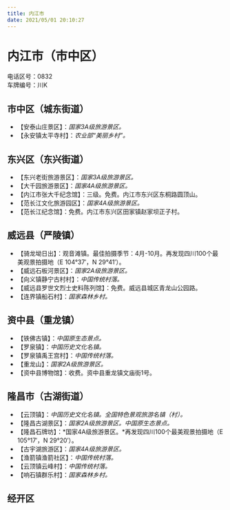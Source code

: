 ```yaml
---
title: 内江市  
date: 2021/05/01 20:10:27  
---
```

  
# 内江市（市中区）  
电话区号：0832  
车牌编号：川K  

## 市中区（城东街道）  
* 【安泰山庄景区】：*国家3A级旅游景区。*  
* 【永安镇太平寺村】：*农业部“美丽乡村”。*  

## 东兴区（东兴街道）  
* 【东兴老街旅游景区】：*国家3A级旅游景区。*  
* 【大千园旅游景区】：*国家4A级旅游景区。*  
* 【内江市张大千纪念馆】：三级。免费。内江市东兴区东桐路圆顶山。  
* 【范长江文化旅游园区】：*国家4A级旅游景区。*  
* 【范长江纪念馆】：免费。内江市东兴区田家镇赵家坝正子村。  

## 威远县（严陵镇）  
* 【骑龙坳日出】：观音滩镇。最佳拍摄季节：4月-10月。再发现四川100个最美观景拍摄地（E 104°37′，N 29°41′）。  
* 【威远石板河景区】：*国家2A级旅游景区。*  
* 【向义镇静宁古村村】：*中国传统村落。*  
* 【威远县罗世文烈士史料陈列馆】：免费。威远县城区青龙山公园路。  
* 【连界镇船石村】：*国家森林乡村。*  

## 资中县（重龙镇）  
* 【铁佛古镇】：*中国原生态景点。*  
* 【罗泉镇】：*中国历史文化名镇。*  
* 【罗泉镇禹王宫村】：*中国传统村落。*  
* 【重龙山】：*国家2A级旅游景区。*  
* 【资中县博物馆】：收费。资中县重龙镇文庙街1号。  

## 隆昌市（古湖街道）  
* 【云顶镇】：*中国历史文化名镇。全国特色景观旅游名镇（村）。*  
* 【隆昌古湖景区】：*国家2A级旅游景区。中国原生态景点。*  
* 【隆昌石牌坊】：*国家4A级旅游景区。*再发现四川100个最美观景拍摄地（E 105°17′，N 29°20′）。  
* 【古宇湖旅游区】：*国家4A级旅游景区。*  
* 【渔箭镇渔箭社区】：*中国传统村落。*  
* 【云顶镇云峰村】：*中国传统村落。*  
* 【响石镇群乐村】：*国家森林乡村。*  

## 经开区  
